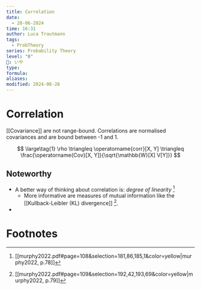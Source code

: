 ```yaml
---
title: Correlation
date:
  - 28-06-2024
time: 16:31
author: Luca Trautmann
tags:
  - ProbTheory
series: Probability Theory
level: "0"
🍙: いや
type: 
formula: 
aliases: 
modified: 2024-06-28
---
```

# Correlation
[[Covariance]] are not range-bound. Correlations are normalised covariances and are bound between -1 and 1. 

$$ \large\tag{1} 
\rho \triangleq \operatorname{corr}[X, Y] \triangleq \frac{\operatorname{Cov}[X, Y]}{\sqrt{\mathbb{W}[X] V[Y]}}
$$

## Noteworthy
- A better way of thinking about correlation is: _degree of linearity_ [^1] 
	- More informative are measures of mutual information like the [[Kullback-Leibler (KL) divergence]] [^2]. 
- 
# Footnotes

[^1]: [[murphy2022.pdf#page=108&selection=181,86,185,1&color=yellow|murphy2022, p.78]]
[^2]: [[murphy2022.pdf#page=109&selection=192,42,193,69&color=yellow|murphy2022, p.79]]